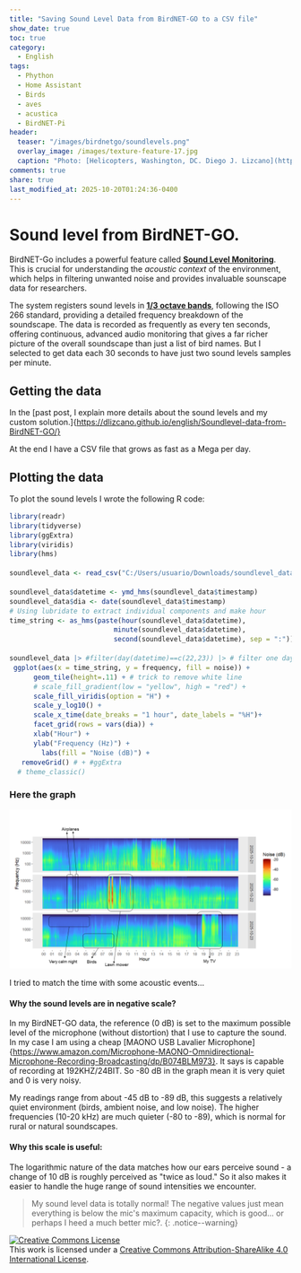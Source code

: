 ```yaml
---
title: "Saving Sound Level Data from BirdNET-GO to a CSV file"
show_date: true
toc: true
category: 
  - English
tags: 
  - Phython
  - Home Assistant
  - Birds
  - aves
  - acustica
  - BirdNET-Pi 
header:
  teaser: "/images/birdnetgo/soundlevels.png"
  overlay_image: /images/texture-feature-17.jpg
  caption: "Photo: [Helicopters, Washington, DC. Diego J. Lizcano](https://www.instagram.com/walking_tapir/)"
comments: true
share: true
last_modified_at: 2025-10-20T01:24:36-0400
---
```



# Sound level from BirdNET-GO. 

BirdNET-Go includes a powerful feature called [**Sound Level Monitoring**](https://github.com/tphakala/birdnet-go/blob/main/doc/wiki/guide.md#sound-level-monitoring). This is crucial for understanding the *acoustic context* of the environment, which helps in filtering unwanted noise and provides invaluable sounscape data for researchers.

The system registers sound levels in [**1/3 octave bands**](https://www.engineeringtoolbox.com/octave-bands-frequency-limits-d_1602.html), following the ISO 266 standard, providing a detailed frequency breakdown of the soundscape.  The data is recorded as frequently as every ten seconds, offering continuous, advanced audio monitoring that gives a far richer picture of the overall soundscape than just a list of bird names. But I selected to get data each 30 seconds to have just two sound levels samples per minute.


## Getting the data

In the [past post, I explain more details about the sound levels and my custom solution.]{https://dlizcano.github.io/english/Soundlevel-data-from-BirdNET-GO/} 

At the end I have a CSV file that grows as fast as a Mega per day. 

## Plotting the data

To plot the sound levels I wrote the following R code:

```R
library(readr)
library(tidyverse)
library(ggExtra)
library(viridis)
library(hms)

soundlevel_data <- read_csv("C:/Users/usuario/Downloads/soundlevel_data.csv", col_types = cols(timestamp = col_character()))

soundlevel_data$datetime <- ymd_hms(soundlevel_data$timestamp)
soundlevel_data$dia <- date(soundlevel_data$timestamp)
# Using lubridate to extract individual components and make hour
time_string <- as_hms(paste(hour(soundlevel_data$datetime),
                          minute(soundlevel_data$datetime),
                          second(soundlevel_data$datetime), sep = ":"))

soundlevel_data |> #filter(day(datetime)==c(22,23)) |> # filter one day
 ggplot(aes(x = time_string, y = frequency, fill = noise)) +
      geom_tile(height=.11) + # trick to remove white line
      # scale_fill_gradient(low = "yellow", high = "red") +
      scale_fill_viridis(option = "H") +
      scale_y_log10() +
      scale_x_time(date_breaks = "1 hour", date_labels = "%H")+
      facet_grid(rows = vars(dia)) +
      xlab("Hour") +
      ylab("Frequency (Hz)") +
        labs(fill = "Noise (dB)") +
   removeGrid() # + #ggExtra 
  # theme_classic() 

```

### Here the graph


![Sound Levels](/images/birdnetgo/soundlevels.png)

I tried to match the time with some acoustic events... 

#### Why the sound levels are in negative scale? 


In my BirdNET-GO data, the reference (0 dB) is set to the maximum possible level of the microphone (without distortion) that I use to capture the sound. In my case I am using a cheap [MAONO USB Lavalier Microphone]{https://www.amazon.com/Microphone-MAONO-Omnidirectional-Microphone-Recording-Broadcasting/dp/B074BLM973}. It says is capable of recording at 192KHZ/24BIT. So -80 dB in the graph mean it is very quiet and 0 is very noisy. 

My readings range from about -45 dB to -89 dB, this suggests a relatively quiet environment (birds, ambient noise, and low noise). The higher frequencies (10-20 kHz) are much quieter (-80 to -89), which is normal for rural or natural soundscapes.

#### Why this scale is useful:
The logarithmic nature of the data matches how our ears perceive sound - a change of 10 dB is roughly perceived as "twice as loud." So it also makes it easier to handle the huge range of sound intensities we encounter.


> My sound level data is totally normal! The negative values just mean everything is below the mic's maximum capacity, which is good... or perhaps I heed a much better mic?.
{: .notice--warning} 


<p>
<a rel="license" href="http://creativecommons.org/licenses/by-sa/4.0/"><img alt="Creative Commons License" style="border-width:0" src="http://i.creativecommons.org/l/by-sa/4.0/88x31.png" /></a><br />This work is licensed under a <a rel="license" href="http://creativecommons.org/licenses/by-sa/4.0/">Creative Commons Attribution-ShareAlike 4.0 International License</a>.
</p>
